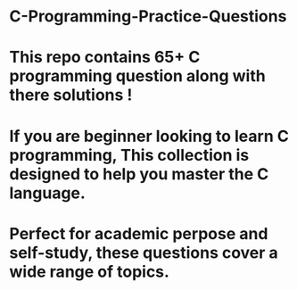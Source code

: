# C-Programming-Practice-Questions
# This repo contains 65+ C programming question along with there solutions !
# If you are beginner looking to learn C programming, This collection is designed to help you master the C language.
# Perfect for academic perpose and self-study, these questions cover a wide range of topics.
